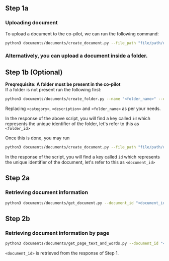 ## Step 1a

### Uploading document

To upload a document to the co-pilot, we can run the following command:

```bash
python3 documents/documents/create_document.py --file_path "file/path/on/local/file.pdf"

```

### **Alternatively, you can upload a document inside a folder.**

## Step 1b (Optional)

**Preqrequisite: A folder must be present in the co-pilot**<br>
If a folder is not present run the following first:<br>

```bash
python3 documents/documents/create_folder.py --name "<folder_name>" --category "<category>" --description "<description>"

```

Replacing `<category>`, `<description>` and `<folder_name>` as per your needs.

In the response of the above script, you will find a key called `id` which represents the unique identifier of the folder, let's refer to this as `<folder_id>`

Once this is done, you may run

```bash
python3 documents/documents/create_document.py --file_path "file/path/on/local/file.pdf" --folder_id "<folder_id>"

```

In the response of the script, you will find a key called `id` which represents the unique identifier of the document, let's refer to this as `<document_id>`

## Step 2a

### Retrieving document information

```bash
python3 documents/documents/get_document.py --document_id "<document_id>" --fill_pages True

```

## Step 2b

### Retrieving document information by page

```bash
python3 documents/documents/get_page_text_and_words.py --document_id "<document_id>" --page_number 1

```

`<document_id>` is retrieved from the response of Step 1.